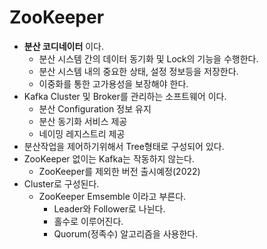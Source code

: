 # ZooKeeper
- **분산 코디네이터** 이다.
    - 분산 시스템 간의 데이터 동기화 및 Lock의 기능을 수행한다.
    - 분산 시스템 내의 중요한 상태, 설정 정보등을 저장한다.
    - 이중화를 통한 고가용성을 보장해야 한다.
- Kafka Cluster 및 Broker를 관리하는 소프트웨어 이다.
    - 분산 Configuration 정보 유지
    - 분산 동기화 서비스 제공
    - 네이밍 레지스트리 제공
- 분산작업을 제어하기위해서 Tree형태로 구성되어 있다.
- ZooKeeper 없이는 Kafka는 작동하지 않는다.
    - ZooKeeper를 제외한 버전 출시예정(2022)
- Cluster로 구성된다.
    - ZooKeeper Emsemble 이라고 부른다.
        - Leader와 Follower로 나뉜다.
        - 홀수로 이루어진다.
        - Quorum(정족수) 알고리즘을 사용한다.